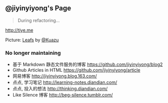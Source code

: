 
@jiyinyiyong's Page
------

> During refactoring...

http://tiye.me

Picture: [Leafs][leaf] by [@Kuazu][Kuazu]

[Kuazu]: http://weibo.com/vvvvvhuahua
[leaf]: http://lxtvvv.tuchong.com/2159629/

### No longer maintaining

* 基于 Markdown 静态文件服务的博客 https://github.com/jiyinyiyong/blog2
* Github Articles in HTML https://github.com/jiyinyiyong/article
* 网易博客 http://jiyinyiyong.blog.163.com/
* 点点, 学习笔记 http://learning-notes.diandian.com/
* 点点, 投入的想法 http://thinking.diandian.com/
* Like Silence 博客 http://beg-silence.tumblr.com/
